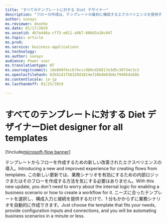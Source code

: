 ```yaml
---
title: "すべてのテンプレートに対する Diet デザイナー"
description: "フローの作成は、テンプレートの最初に構成するエクスペリエンスを使用するととても簡単です。ユーザーは、必要なパラメーターを指定して実行するだけです。"
author: sunayv
ms.reviewer: deonhe
ms.date: 01/17/2019
ms.assetid: 4b7e446a-cf73-e811-a967-000d3a18c047
ms.topic: article
ms.prod: 
ms.service: business-applications
ms.technology: 
ms.author: sunayv
audience: Power user
ms.translationtype: HT
ms.sourcegitcommit: 1de869f4ccb74ccc9b9cd26817e3d5c30734c3c3
ms.openlocfilehash: 62b5141f56329d1814ef20b4b03b8cf9405da58b
ms.contentlocale: ja-jp
ms.lasthandoff: 01/25/2019

---
```

# <a name="diet-designer-for-all-templates"></a><span data-ttu-id="2ceeb-103">すべてのテンプレートに対する Diet デザイナー</span><span class="sxs-lookup"><span data-stu-id="2ceeb-103">Diet designer for all templates</span></span>


[!include[microsoft-flow banner](../includes/microsoft-flow.md)]

<span data-ttu-id="2ceeb-104">テンプレートからフローを作成するための新しい改善されたエクスペリエンスの導入。</span><span class="sxs-lookup"><span data-stu-id="2ceeb-104">Introducing a new and improved experience for creating flows from templates.</span></span> <span data-ttu-id="2ceeb-105">この新しい更新では、業務シナリオを有効にするための内部ロジックまたはそのフローを作成する方法を気にする必要はありません。</span><span class="sxs-lookup"><span data-stu-id="2ceeb-105">With this new update, you don't need to worry about the internal logic for enabling a business scenario or how to create a workflow for it.</span></span> <span data-ttu-id="2ceeb-106">ニーズに合ったテンプレートを選択し、構成入力と接続を提供するだけで、1 分もかからずに業務シナリオを自動的に作成できます。</span><span class="sxs-lookup"><span data-stu-id="2ceeb-106">Just choose the template that fits your needs, provide configuration inputs and connections, and you will be automating business scenarios in a minute or less.</span></span>
